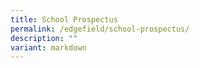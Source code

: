 ```yaml
---
title: School Prospectus
permalink: /edgefield/school-prospectus/
description: ""
variant: markdown
---
```

